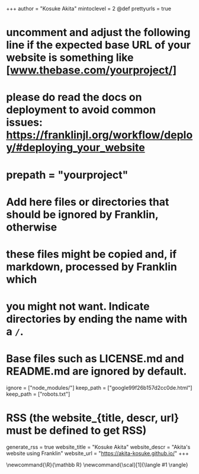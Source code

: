 <!--
Add here global page variables to use throughout your website.
-->
+++
author = "Kosuke Akita"
mintoclevel = 2
@def prettyurls = true
# uncomment and adjust the following line if the expected base URL of your website is something like [www.thebase.com/yourproject/]
# please do read the docs on deployment to avoid common issues: https://franklinjl.org/workflow/deploy/#deploying_your_website
# prepath = "yourproject"

# Add here files or directories that should be ignored by Franklin, otherwise
# these files might be copied and, if markdown, processed by Franklin which
# you might not want. Indicate directories by ending the name with a `/`.
# Base files such as LICENSE.md and README.md are ignored by default.
ignore = ["node_modules/"]
keep_path = ["google99f26b157d2cc0de.html"]
keep_path = ["robots.txt"]

# RSS (the website_{title, descr, url} must be defined to get RSS)
generate_rss = true
website_title = "Kosuke Akita"
website_descr = "Akita's website using Franklin"
website_url   = "https://akita-kosuke.github.io/"
+++

<!--
Add here global latex commands to use throughout your pages.
-->
\newcommand{\R}{\mathbb R}
\newcommand{\scal}[1]{\langle #1 \rangle}
